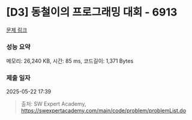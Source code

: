 # [D3] 동철이의 프로그래밍 대회 - 6913 

[문제 링크](https://swexpertacademy.com/main/code/problem/problemDetail.do?contestProbId=AWicMVWKTuMDFAUL) 

### 성능 요약

메모리: 26,240 KB, 시간: 85 ms, 코드길이: 1,371 Bytes

### 제출 일자

2025-05-22 17:39



> 출처: SW Expert Academy, https://swexpertacademy.com/main/code/problem/problemList.do